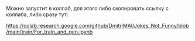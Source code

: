 Можно запустит в коллаб, для этого либо скопировать ссылку с коллаба, либо сразу тут: 

https://colab.research.google.com/github/DmitriMAI/Jokes_Not_Funny/blob/main/train/For_train_and_gen.ipynb
